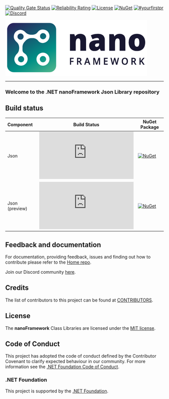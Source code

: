 [![Quality Gate Status](https://sonarcloud.io/api/project_badges/measure?project=nanoframework_lib-nanoFramework.Json&metric=alert_status)](https://sonarcloud.io/dashboard?id=nanoframework_lib-nanoFramework.Json) [![Reliability Rating](https://sonarcloud.io/api/project_badges/measure?project=nanoframework_lib-nanoFramework.Json&metric=reliability_rating)](https://sonarcloud.io/dashboard?id=nanoframework_lib-nanoFramework.Json) [![License](https://img.shields.io/badge/License-MIT-blue.svg)](LICENSE) [![NuGet](https://img.shields.io/nuget/dt/nanoFramework.Json.svg?label=NuGet&style=flat&logo=nuget)](https://www.nuget.org/packages/nanoFramework.Json/) [![#yourfirstpr](https://img.shields.io/badge/first--timers--only-friendly-blue.svg)](https://github.com/nanoframework/Home/blob/main/CONTRIBUTING.md) [![Discord](https://img.shields.io/discord/478725473862549535.svg?logo=discord&logoColor=white&label=Discord&color=7289DA)](https://discord.gg/gCyBu8T)

![nanoFramework logo](https://raw.githubusercontent.com/nanoframework/Home/main/resources/logo/nanoFramework-repo-logo.png)

-----

### Welcome to the .NET **nanoFramework** Json Library repository

## Build status

| Component | Build Status | NuGet Package |
|:-|---|---|
| Json | [![Build Status](https://dev.azure.com/nanoframework/nanoFramework.Json/_apis/build/status/nanoFramework.Json?repoName=nanoframework%2FnanoFramework.Json&branchName=main)](https://dev.azure.com/nanoframework/nanoFramework.Json/_build/latest?definitionId=59&repoName=nanoframework%2FnanoFramework.Json&branchName=main) | [![NuGet](https://img.shields.io/nuget/v/nanoFramework.Json.svg?label=NuGet&style=flat&logo=nuget)](https://www.nuget.org/packages/nanoFramework.Json/) |
| Json (preview) | [![Build Status](https://dev.azure.com/nanoframework/nanoFramework.Json/_apis/build/status/nanoFramework.Json?repoName=nanoframework%2FnanoFramework.Json&branchName=develop)](https://dev.azure.com/nanoframework/nanoFramework.Json/_build/latest?definitionId=59&repoName=nanoframework%2FnanoFramework.Json&branchName=develop) | [![NuGet](https://img.shields.io/nuget/vpre/nanoFramework.Json.svg?label=NuGet&style=flat&logo=nuget)](https://www.nuget.org/packages/nanoFramework.Json/) |

## Feedback and documentation

For documentation, providing feedback, issues and finding out how to contribute please refer to the [Home repo](https://github.com/nanoframework/Home).

Join our Discord community [here](https://discord.gg/gCyBu8T).

## Credits

The list of contributors to this project can be found at [CONTRIBUTORS](https://github.com/nanoframework/Home/blob/main/CONTRIBUTORS.md).

## License

The **nanoFramework** Class Libraries are licensed under the [MIT license](LICENSE.md).

## Code of Conduct

This project has adopted the code of conduct defined by the Contributor Covenant to clarify expected behaviour in our community.
For more information see the [.NET Foundation Code of Conduct](https://dotnetfoundation.org/code-of-conduct).

### .NET Foundation

This project is supported by the [.NET Foundation](https://dotnetfoundation.org).
